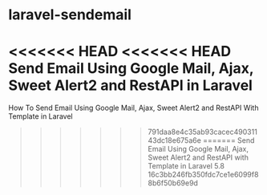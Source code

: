 # laravel-sendemail
<<<<<<< HEAD
<<<<<<< HEAD
Send Email Using Google Mail, Ajax, Sweet Alert2 and RestAPI in Laravel
=======
How To Send Email Using Google Mail, Ajax, Sweet Alert2 and RestAPI With Template in Laravel
>>>>>>> 791daa8e4c35ab93cacec49031143dc18e675a6e
=======
Send Email Using Google Mail, Ajax, Sweet Alert2 and RestAPI with Template in Laravel 5.8
>>>>>>> 16c3bb246fb350fdc7ce1e6099f88b6f50b69e9d
